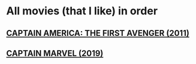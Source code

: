 # All movies (that I like) in order

## [CAPTAIN AMERICA: THE FIRST AVENGER (2011)](https://www.imdb.com/title/tt0458339)

## [CAPTAIN MARVEL (2019)](https://www.imdb.com/title/tt4154664)
